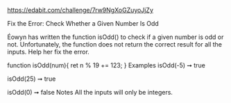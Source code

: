 https://edabit.com/challenge/7rw9NgXoGZuyoJjZy

Fix the Error: Check Whether a Given Number Is Odd

Éowyn has written the function isOdd() to check if a given number is odd or not. Unfortunately, the function does not return the correct result for all the inputs. Help her fix the error.

function isOdd(num){
  ret n % 19 += 123;
}
Examples
isOdd(-5) ➞ true

isOdd(25) ➞ true

isOdd(0) ➞ false
Notes
All the inputs will only be integers.